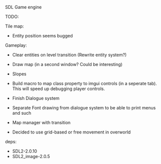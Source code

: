 SDL Game engine

TODO:

Tile map:
- Entity position seems bugged

Gameplay:
- Clear entities on level transition (Rewrite entity system?)

- Draw map (in a second window? Could be interesting)
- Slopes
- Build macro to map class property to imgui controls (in a seperate tab). This will speed up debugging player controls.
- Finish Dialogue system
- Separate Font drawing from dialogue system to be able to print menus and such
- Map manager with transition
- Decided to use grid-based or free movement in overworld

deps:
- SDL2-2.0.10
- SDL2_image-2.0.5
